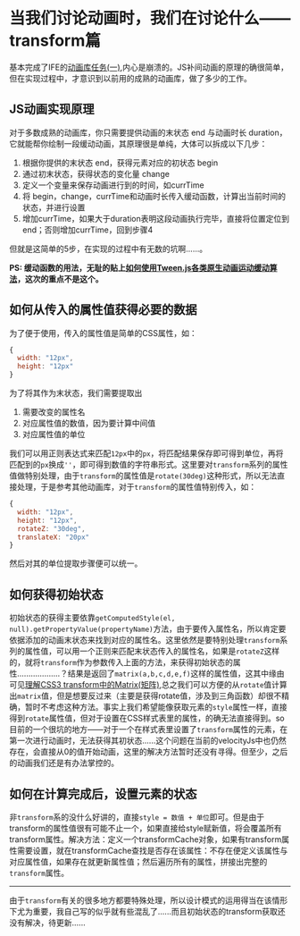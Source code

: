 # 当我们讨论动画时，我们在讨论什么——transform篇	

基本完成了IFE的[动画库任务(一)](http://ife.baidu.com/course/detail/id/52),内心是崩溃的。JS补间动画的原理的确很简单，但在实现过程中，才意识到以前用的成熟的动画库，做了多少的工作。

## JS动画实现原理

对于多数成熟的动画库，你只需要提供动画的末状态 end 与动画时长 duration，它就能帮你绘制一段缓动动画，其原理很是单纯，大体可以拆成以下几步：

1. 根据你提供的末状态 end，获得元素对应的初状态 begin
2. 通过初末状态，获得状态的变化量 change
3. 定义一个变量来保存动画进行到的时间，如currTime
4. 将 begin，change，currTime和动画时长传入缓动函数，计算出当前时间的状态，并进行设置
5. 增加currTime，如果大于duration表明这段动画执行完毕，直接将位置定位到end；否则增加currTime，回到步骤4

但就是这简单的5步，在实现的过程中有无数的坑啊......。

**PS: 缓动函数的用法，无耻的贴上[如何使用Tween.js各类原生动画运动缓动算法](http://www.zhangxinxu.com/wordpress/2016/12/how-use-tween-js-animation-easing/)，这次的重点不是这个。**

##  如何从传入的属性值获得必要的数据

为了便于使用，传入的属性值是简单的CSS属性，如：

```javascript
{
  width: "12px",
  height: "12px"
}
```

为了将其作为末状态，我们需要提取出

1. 需要改变的属性名
2. 对应属性值的数值，因为要计算中间值
3. 对应属性值的单位

我们可以用正则表达式来匹配`12px`中的`px`，将匹配结果保存即可得到单位，再将匹配到的`px`换成`''`，即可得到数值的字符串形式。这里要对`transform`系列的属性值做特别处理，由于`transform`的属性值是`rotate(30deg)`这种形式，所以无法直接处理，于是参考其他动画库，对于`transform`的属性值特别传入，如：

```javascript
{
  width: "12px",
  height: "12px",
  rotateZ: "30deg",
  translateX: "20px"
}
```

然后对其的单位提取步骤便可以统一。

 ## 如何获得初始状态

初始状态的获得主要依靠`getComputedStyle(el, null).getPropertyValue(propertyName)`方法，由于要传入属性名，所以肯定要依据添加的动画末状态来找到对应的属性名。这里依然是要特别处理`transform`系列的属性值，可以用一个正则来匹配末状态传入的属性名，如果是`rotateZ`这样的，就将`transform`作为参数传入上面的方法，来获得初始状态的属性...................？结果是返回了`matrix(a,b,c,d,e,f)`这样的属性值，这其中缘由可见[理解CSS3 transform中的Matrix(矩阵)](http://www.zhangxinxu.com/wordpress/2012/06/css3-transform-matrix-%E7%9F%A9%E9%98%B5/),总之我们可以方便的从`rotate`值计算出`matrix`值，但是想要反过来（主要是获得rotate值，涉及到三角函数）却很不精确，暂时不考虑这种方法。事实上我们希望能像获取元素的`style`属性一样，直接得到`rotate`属性值，但对于设置在CSS样式表里的属性，的确无法直接得到。so目前的一个很坑的地方——对于一个在样式表里设置了`transform`属性的元素，在第一次进行动画时，无法获得其初状态......这个问题在当前的velocityJs中也仍然存在，会直接从0的值开始动画，这里的解决方法暂时还没有寻得。但至少，之后的动画我们还是有办法掌控的。

## 如何在计算完成后，设置元素的状态

非`transform`系的没什么好讲的，直接`style = 数值 + 单位`即可。但是由于transform的属性值很有可能不止一个，如果直接给style赋新值，将会覆盖所有transform属性。解决方法：定义一个transformCache对象，如果有transform属性需要设置，就在transformCache查找是否存在该属性：不存在便定义该属性与对应属性值，如果存在就更新属性值；然后遍历所有的属性，拼接出完整的`transform`属性。

---

由于`transform`有关的很多地方都要特殊处理，所以设计模式的运用得当在该情形下尤为重要，我自己写的似乎就有些混乱了......而且初始状态的transform获取还没有解决，待更新......